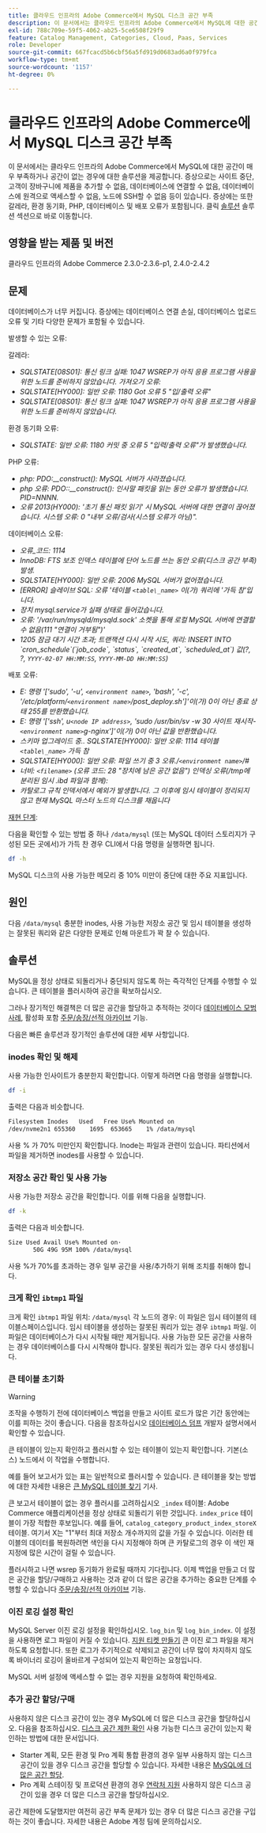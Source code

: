```yaml
---
title: 클라우드 인프라의 Adobe Commerce에서 MySQL 디스크 공간 부족
description: 이 문서에서는 클라우드 인프라의 Adobe Commerce에서 MySQL에 대한 공간이 매우 부족하거나 공간이 없는 경우에 대한 솔루션을 제공합니다. 증상으로는 사이트 중단, 고객이 장바구니에 제품을 추가할 수 없음, 데이터베이스에 연결할 수 없음, 데이터베이스에 원격으로 액세스할 수 없음, 노드에 SSH할 수 없음 등이 있습니다. 증상에는 또한 갈레라, 환경 동기화, PHP, 데이터베이스 및 배포 오류가 포함됩니다. [솔루션](https://support.magento.com/hc/en-us/articles/360058472572#solution)을 클릭하여 솔루션 섹션으로 바로 이동합니다.
exl-id: 788c709e-59f5-4062-ab25-5ce6508f29f9
feature: Catalog Management, Categories, Cloud, Paas, Services
role: Developer
source-git-commit: 667fcacd5b6cbf56a5fd919d0683ad6a0f979fca
workflow-type: tm+mt
source-wordcount: '1157'
ht-degree: 0%

---
```


# 클라우드 인프라의 Adobe Commerce에서 MySQL 디스크 공간 부족

이 문서에서는 클라우드 인프라의 Adobe Commerce에서 MySQL에 대한 공간이 매우 부족하거나 공간이 없는 경우에 대한 솔루션을 제공합니다. 증상으로는 사이트 중단, 고객이 장바구니에 제품을 추가할 수 없음, 데이터베이스에 연결할 수 없음, 데이터베이스에 원격으로 액세스할 수 없음, 노드에 SSH할 수 없음 등이 있습니다. 증상에는 또한 갈레라, 환경 동기화, PHP, 데이터베이스 및 배포 오류가 포함됩니다. 클릭 [솔루션](https://support.magento.com/hc/en-us/articles/360058472572#solution) 솔루션 섹션으로 바로 이동합니다.

## 영향을 받는 제품 및 버전

클라우드 인프라의 Adobe Commerce 2.3.0-2.3.6-p1, 2.4.0-2.4.2

## 문제

데이터베이스가 너무 커집니다. 증상에는 데이터베이스 연결 손실, 데이터베이스 업로드 오류 및 기타 다양한 문제가 포함될 수 있습니다.

발생할 수 있는 오류:

갈레라:

* *SQLSTATE\[08S01\]: 통신 링크 실패: 1047 WSREP가 아직 응용 프로그램 사용을 위한 노드를 준비하지 않았습니다.*   *가져오기 오류:*
* *SQLSTATE\[HY000\]: 일반 오류: 1180 Got 오류 5 &quot;입/출력 오류&quot;*
* *SQLSTATE\[08S01\]: 통신 링크 실패: 1047 WSREP가 아직 응용 프로그램 사용을 위한 노드를 준비하지 않았습니다.*

환경 동기화 오류:

* *SQLSTATE: 일반 오류: 1180 커밋 중 오류 5 &quot;입력/출력 오류&quot;가 발생했습니다.*

PHP 오류:

* *php: PDO:\_\_construct(): MySQL 서버가 사라졌습니다.*
* *php 오류: PDO::\_\_construct(): 인사말 패킷을 읽는 동안 오류가 발생했습니다. PID=NNNN.*
* *오류 2013(HY000): &#39;초기 통신 패킷 읽기&#39; 시 MySQL 서버에 대한 연결이 끊어졌습니다. 시스템 오류: 0 &quot;내부 오류/검사(시스템 오류가 아님)&quot;.*

데이터베이스 오류:

* *오류\_코드: 1114*
* *InnoDB: FTS 보조 인덱스 테이블에 단어 노드를 쓰는 동안 오류(디스크 공간 부족) 발생.*
* *SQLSTATE\[HY000\]: 일반 오류: 2006 MySQL 서버가 없어졌습니다.*
* *\[ERROR\] 슬레이브 SQL: 오류 &#39;테이블 `<table\_name>` 이(가) 쿼리에 &#39;가득 참&#39;입니다.*
* *장치 mysql.service가 실패 상태로 들어갔습니다.*
* *오류: &#39;/var/run/mysqld/mysqld.sock&#39; 소켓을 통해 로컬 MySQL 서버에 연결할 수 없음(111 &quot;연결이 거부됨&quot;)&#39;*
* *1205 잠금 대기 시간 초과; 트랜잭션 다시 시작 시도, 쿼리: INSERT INTO \`cron\_schedule\`(\`job\_code\`, \`status\`, \`created\_at\`, \`scheduled\_at\`) 값(?, ?, `YYYY-02-07 HH:MM:SS`, `YYYY-MM-DD HH:MM:SS`)*

배포 오류:

* *E: 명령 &#39;\[&#39;sudo&#39;, &#39;-u&#39;, `<environment name>`, &#39;bash&#39;, &#39;-c&#39;, &#39;/etc/platform/`<environment name>`/post\_deploy.sh&#39;\]&#39;이(가) 0이 아닌 종료 상태 255를 반환했습니다.*
* *E: 명령 &#39;\[&#39;ssh&#39;, u`<node IP address>`, &#39;sudo /usr/bin/sv -w 30 사이트 재시작-`<environment name>`g-nginx&#39;\]&#39;이(가) 0이 아닌 값을 반환했습니다.*
* *스키마 업그레이드 중.. SQLSTATE\[HY000\]: 일반 오류: 1114 테이블 `<table\_name>` 가득 참*
* *SQLSTATE\[HY000\]: 일반 오류: 파일 쓰기 중 3 오류./`<environment name>`/\#*
* *너비: `<filename>` (오류 코드: 28 &quot;장치에 남은 공간 없음&quot;)*  *인덱싱 오류(/tmp에 분리된 임시 .ibd 파일과 함께):*
* *카탈로그 규칙 인덱서에서 예외가 발생합니다. 그 이후에 임시 테이블이 정리되지 않고 현재 MySQL 마스터 노드의 디스크를 채웁니다*

<u>재현 단계</u>:

다음을 확인할 수 있는 방법 중 하나 `/data/mysql` (또는 MySQL 데이터 스토리지가 구성된 모든 곳에서)가 가득 찬 경우 CLI에서 다음 명령을 실행하면 됩니다.

```bash
df -h
```

MySQL 디스크의 사용 가능한 메모리 중 10% 미만이 중단에 대한 주요 지표입니다.

## 원인

다음 `/data/mysql` 충분한 inodes, 사용 가능한 저장소 공간 및 임시 테이블을 생성하는 잘못된 쿼리와 같은 다양한 문제로 인해 마운트가 꽉 찰 수 있습니다.

## 솔루션

MySQL을 정상 상태로 되돌리거나 중단되지 않도록 하는 즉각적인 단계를 수행할 수 있습니다. 큰 테이블을 플러시하여 공간을 확보하십시오.

그러나 장기적인 해결책은 더 많은 공간을 할당하고 추적하는 것이다 [데이터베이스 모범 사례](https://experienceleague.adobe.com/docs/commerce-operations/implementation-playbook/best-practices/planning/database-on-cloud.html), 활성화 포함 [주문/송장/선적 아카이브](https://docs.magento.com/user-guide/sales/order-archive.html) 기능.

다음은 빠른 솔루션과 장기적인 솔루션에 대한 세부 사항입니다.

### inodes 확인 및 해제

사용 가능한 인사이트가 충분한지 확인합니다. 이렇게 하려면 다음 명령을 실행합니다.

```bash
df -i
```

출력은 다음과 비슷합니다.

```bash
Filesystem Inodes   Used   Free Use% Mounted on
/dev/nvme2n1 655360    1695  653665    1% /data/mysql
```

사용 % 가 70% 미만인지 확인합니다. Inode는 파일과 관련이 있습니다. 파티션에서 파일을 제거하면 inodes를 사용할 수 있습니다.

### 저장소 공간 확인 및 사용 가능

사용 가능한 저장소 공간을 확인합니다. 이를 위해 다음을 실행합니다.

```bash
df -k
```

출력은 다음과 비슷합니다.

```bash
Size Used Avail Use% Mounted on·
       50G 49G 95M 100% /data/mysql
```

사용 %가 70%를 초과하는 경우 일부 공간을 사용/추가하기 위해 조치를 취해야 합니다.

### 크게 확인 `ibtmp1` 파일

크게 확인 `ibtmp1` 파일 위치: `/data/mysql` 각 노드의 경우: 이 파일은 임시 테이블의 테이블스페이스입니다. 임시 테이블을 생성하는 잘못된 쿼리가 있는 경우 `ibtmp1` 파일. 이 파일은 데이터베이스가 다시 시작될 때만 제거됩니다. 사용 가능한 모든 공간을 사용하는 경우 데이터베이스를 다시 시작해야 합니다. 잘못된 쿼리가 있는 경우 다시 생성됩니다.

### 큰 테이블 초기화

>[!WARNING]
>
>조작을 수행하기 전에 데이터베이스 백업을 만들고 사이트 로드가 많은 기간 동안에는 이를 피하는 것이 좋습니다. 다음을 참조하십시오 [데이터베이스 덤프](https://devdocs.magento.com/cloud/project/project-webint-snap.html#db-dump) 개발자 설명서에서 확인할 수 있습니다.

큰 테이블이 있는지 확인하고 플러시할 수 있는 테이블이 있는지 확인합니다. 기본(소스) 노드에서 이 작업을 수행합니다.

예를 들어 보고서가 있는 표는 일반적으로 플러시할 수 있습니다. 큰 테이블을 찾는 방법에 대한 자세한 내용은 [큰 MySQL 테이블 찾기](/help/how-to/general/find-large-mysql-tables.md) 기사.

큰 보고서 테이블이 없는 경우 플러시를 고려하십시오 `_index` 테이블: Adobe Commerce 애플리케이션을 정상 상태로 되돌리기 위한 것입니다. `index_price` 테이블이 가장 적합한 후보입니다. 예를 들어, `catalog_category_product_index_storeX` 테이블. 여기서 X는 &quot;1&quot;부터 최대 저장소 개수까지의 값을 가질 수 있습니다. 이러한 테이블의 데이터를 복원하려면 색인을 다시 지정해야 하며 큰 카탈로그의 경우 이 색인 재지정에 많은 시간이 걸릴 수 있습니다.

플러시하고 나면 wsrep 동기화가 완료될 때까지 기다립니다. 이제 백업을 만들고 더 많은 공간을 할당/구매하고 사용하는 것과 같이 더 많은 공간을 추가하는 중요한 단계를 수행할 수 있습니다 [주문/송장/선적 아카이브](https://docs.magento.com/user-guide/sales/order-archive.html) 기능.

### 이진 로깅 설정 확인

MySQL Server 이진 로깅 설정을 확인하십시오. `log_bin` 및 `log_bin_index`. 이 설정을 사용하면 로그 파일이 커질 수 있습니다. [지원 티켓 만들기](/help/help-center-guide/help-center/magento-help-center-user-guide.md#submit-ticket) 큰 이진 로그 파일을 제거하도록 요청합니다. 또한 로그가 주기적으로 삭제되고 공간이 너무 많이 차지하지 않도록 바이너리 로깅이 올바르게 구성되어 있는지 확인하는 요청입니다.

MySQL 서버 설정에 액세스할 수 없는 경우 지원을 요청하여 확인하세요.

### 추가 공간 할당/구매

사용하지 않은 디스크 공간이 있는 경우 MySQL에 더 많은 디스크 공간을 할당하십시오. 다음을 참조하십시오. [디스크 공간 제한 확인](/help/how-to/general/check-disk-space-limit-for-magento-commerce-cloud.md) 사용 가능한 디스크 공간이 있는지 확인하는 방법에 대한 문서입니다.

* Starter 계획, 모든 환경 및 Pro 계획 통합 환경의 경우 일부 사용하지 않는 디스크 공간이 있을 경우 디스크 공간을 할당할 수 있습니다. 자세한 내용은 [MySQL에 더 많은 공간 할당](/help/how-to/general/allocate-more-space-for-mysql-in-magento-commerce-cloud.md).
* Pro 계획 스테이징 및 프로덕션 환경의 경우 [연락처 지원](/help/help-center-guide/help-center/magento-help-center-user-guide.md#submit-ticket) 사용하지 않은 디스크 공간이 있을 경우 더 많은 디스크 공간을 할당하십시오.

공간 제한에 도달했지만 여전히 공간 부족 문제가 있는 경우 더 많은 디스크 공간을 구입하는 것이 좋습니다. 자세한 내용은 Adobe 계정 팀에 문의하십시오.
